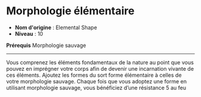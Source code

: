 # Morphologie élémentaire

 * **Nom d'origine** : Elemental Shape
 * **Niveau** : 10


<p><strong>Prérequis</strong> Morphologie sauvage</p>
<hr>
<p>Vous comprenez les éléments fondamentaux de la nature au point que vous pouvez en imprégner votre corps afin de devenir une incarnation vivante de ces éléments. Ajoutez les formes du sort forme élémentaire à celles de votre morphologie sauvage. Chaque fois que vous adoptez une forme en utilisant morphologie sauvage, vous bénéficiez d’une résistance 5 au feu</p>
